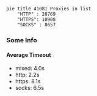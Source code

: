 
```mermaid
pie title 41081 Proxies in list
    "HTTP" : 28769
    "HTTPS": 10908
    "SOCKS" : 8657
```

### Some Info
#### Average Timeout

- mixed: 4.0s
- http: 2.2s
- https: 8.1s
- socks: 6.5s